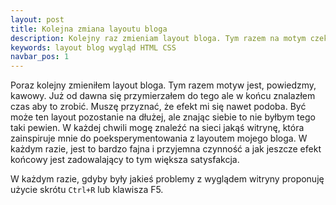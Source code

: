 ```yaml
---
layout: post
title: Kolejna zmiana layoutu bloga
description: Kolejny raz zmieniam layout bloga. Tym razem na motym czekoladowo-kawowy.
keywords: layout blog wygląd HTML CSS
navbar_pos: 1
---
```

Poraz kolejny zmieniłem layout bloga. Tym razem motyw jest, powiedzmy, kawowy. Już od dawna się przymierzałem do tego
ale w końcu znalazłem czas aby to zrobić. Muszę przyznać, że efekt mi się nawet podoba. Być może ten layout pozostanie
na dłużej, ale znając siebie to nie byłbym tego taki pewien. W każdej chwili mogę znaleźć na sieci jakąś witrynę, która
zainspiruje mnie do poeksperymentowania z layoutem mojego bloga. W każdym razie, jest to bardzo fajna i przyjemna czynność
a jak jeszcze efekt końcowy jest zadowalający to tym większa satysfakcja.

W każdym razie, gdyby były jakieś problemy z wyglądem witryny proponuję użycie skrótu `Ctrl+R` lub klawisza F5.
